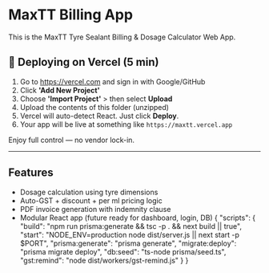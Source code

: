 # MaxTT Billing App

This is the MaxTT Tyre Sealant Billing & Dosage Calculator Web App.

## 🚀 Deploying on Vercel (5 min)

1. Go to https://vercel.com and sign in with Google/GitHub
2. Click **'Add New Project'**
3. Choose **'Import Project'** > then select **Upload**
4. Upload the contents of this folder (unzipped)
5. Vercel will auto-detect React. Just click **Deploy**.
6. Your app will be live at something like `https://maxtt.vercel.app`

Enjoy full control — no vendor lock-in.

---

## Features
- Dosage calculation using tyre dimensions
- Auto-GST + discount + per ml pricing logic
- PDF invoice generation with indemnity clause
- Modular React app (future ready for dashboard, login, DB)
{
  "scripts": {
    "build": "npm run prisma:generate && tsc -p . && next build || true",
    "start": "NODE_ENV=production node dist/server.js || next start -p $PORT",
    "prisma:generate": "prisma generate",
    "migrate:deploy": "prisma migrate deploy",
    "db:seed": "ts-node prisma/seed.ts",
    "gst:remind": "node dist/workers/gst-remind.js"
  }
}
